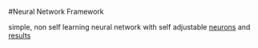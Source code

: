 #Neural Network Framework

simple, non self learning neural network with self adjustable [neurons](weights.json) and [results](results.json)